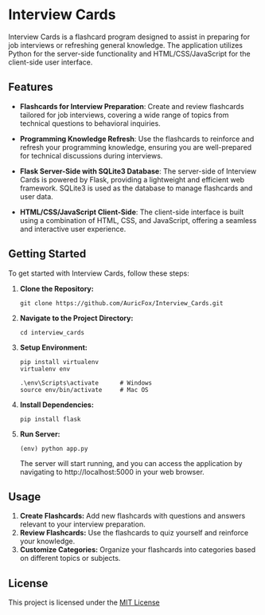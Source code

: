 # Interview Cards

Interview Cards is a flashcard program designed to assist in preparing for job interviews or refreshing general knowledge. The application utilizes Python for the server-side functionality and HTML/CSS/JavaScript for the client-side user interface.

## Features

- **Flashcards for Interview Preparation**: Create and review flashcards tailored for job interviews, covering a wide range of topics from technical questions to behavioral inquiries.

- **Programming Knowledge Refresh**: Use the flashcards to reinforce and refresh your programming knowledge, ensuring you are well-prepared for technical discussions during interviews.

- **Flask Server-Side with SQLite3 Database**: The server-side of Interview Cards is powered by Flask, providing a lightweight and efficient web framework. SQLite3 is used as the database to manage flashcards and user data.

- **HTML/CSS/JavaScript Client-Side**: The client-side interface is built using a combination of HTML, CSS, and JavaScript, offering a seamless and interactive user experience.

## Getting Started

To get started with Interview Cards, follow these steps:

1. **Clone the Repository:**
    ```
    git clone https://github.com/AuricFox/Interview_Cards.git
    ```

2. **Navigate to the Project Directory:**
    ```
    cd interview_cards
    ```

3. **Setup Environment:**
    ```
    pip install virtualenv  
    virtualenv env

    .\env\Scripts\activate      # Windows
    source env/bin/activate     # Mac OS
    ```

4. **Install Dependencies:**
    ```
    pip install flask
    ```

5. **Run Server:**
    ```
    (env) python app.py
    ```

    The server will start running, and you can access the application by navigating to http://localhost:5000 in your web browser.

## Usage

1. **Create Flashcards:** Add new flashcards with questions and answers relevant to your interview preparation.
2. **Review Flashcards:** Use the flashcards to quiz yourself and reinforce your knowledge.
3. **Customize Categories:** Organize your flashcards into categories based on different topics or subjects.

## License

This project is licensed under the [MIT License](https://opensource.org/licenses/MIT)